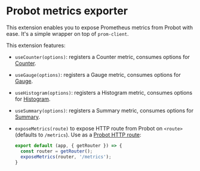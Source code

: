# Probot metrics exporter

This extension enables you to expose Prometheus metrics from Probot with ease. It's a simple wrapper on top of `prom-client`.

This extension features:

- `useCounter(options)`: registers a Counter metric, consumes options for [Counter](https://github.com/siimon/prom-client#counter).
- `useGauge(options)`: registers a Gauge metric, consumes options for [Gauge](https://github.com/siimon/prom-client#gauge).
- `useHistogram(options)`: registers a Histogram metric, consumes options for [Histogram](https://github.com/siimon/prom-client#histogram).
- `useSummary(options)`: registers a Summary metric, consumes options for [Summary](https://github.com/siimon/prom-client#summary).
- `exposeMetrics(route)` to expose HTTP route from Probot on `<route>` (defaults to `/metrics`). Use as a [Probot HTTP route](https://probot.github.io/docs/http/):

  ```js
  export default (app, { getRouter }) => {
    const router = getRouter();
    exposeMetrics(router, '/metrics');
  }
  ```
